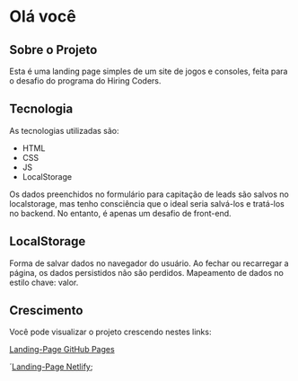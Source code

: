 # Olá você

## Sobre o Projeto

Esta é uma landing page simples de um site de jogos e consoles, feita para o desafio
do programa do Hiring Coders.

## Tecnologia

As tecnologias utilizadas são:

- HTML
- CSS
- JS
- LocalStorage

Os dados preenchidos no formulário para capitação de leads são salvos no localstorage,
mas tenho consciência que o ideal seria salvá-los e tratá-los no backend. No entanto,
é apenas um desafio de front-end.

## LocalStorage

Forma de salvar dados no navegador do usuário. Ao fechar ou recarregar a página,
os dados persistidos não são perdidos. Mapeamento de dados no estilo chave: valor.

## Crescimento

Você pode visualizar o projeto crescendo nestes links: 

[Landing-Page GitHub Pages](https://williambrunos.github.io/Landing-Page-GamerStore/)

´[Landing-Page Netlify](https://hopeful-goldstine-e1a914.netlify.app/);